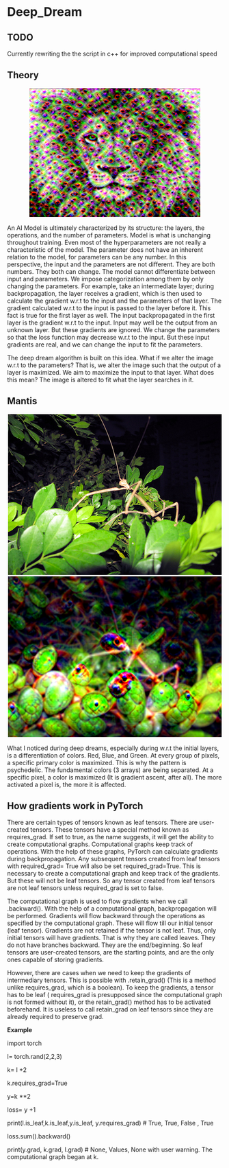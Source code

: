 # Deep_Dream
## TODO
Currently rewriting the the script in c++ for improved computational speed

## Theory
<p align="center">
<img src="https://github.com/JitheshPavan/deep_dream/blob/main/data/modified%20images/lion_output.png" alt="lion_output" width="400" height="300">
</p>
An AI Model is ultimately characterized by its structure: the layers, the operations, and the number of parameters. Model is what is unchanging throughout training. Even most of the hyperparameters are not really a characteristic of the model. The parameter does not have an inherent relation to the model, for parameters can be any number. In this perspective, the input and the parameters are not different. They are both numbers. They both can change. The model cannot differentiate between input and parameters. We impose categorization among them by only changing the parameters. For example, take an intermediate layer; during backpropagation, the layer receives a gradient, which is then used to calculate the gradient w.r.t to the input and the parameters of that layer. The gradient calculated w.r.t to the input is passed to the layer before it. This fact is true for the first layer as well. The input backpropagated in the first layer is the gradient w.r.t to the input. Input may well be the output from an unknown layer. But these gradients are ignored. We change the parameters so that the loss function may decrease w.r.t to the input. But these input gradients are real, and we can change the input to fit the parameters.

The deep dream algorithm is built on this idea. What if we alter the image w.r.t to the parameters? That is, we alter the image such that the output of a layer is maximized. We aim to maximize the input to that layer. What does this mean? The image is altered to fit what the layer searches in it. 

## Mantis
<p align="center">
<img src="https://github.com/JitheshPavan/deep_dream/blob/main/data/mantis.jpeg">
<img src="https://github.com/JitheshPavan/deep_dream/blob/main/data/modified%20images/mantis_lr_0.001_iter_5_pyramratio_1.5_nop_4.png">
</p>
                
What I noticed during deep dreams, especially during w.r.t the initial layers, is a differentiation of colors. Red, Blue, and Green. At every group of pixels, a specific primary color is maximized. This is why the pattern is psychedelic. The fundamental colors (3 arrays) are being separated. At a specific pixel, a color is maximized (It is gradient ascent, after all). The more activated a pixel is, the more it is affected.

## How gradients work in PyTorch
There are certain types of tensors known as leaf tensors. There are user-created tensors. These tensors have a special method known as requires_grad. If set to true, as the name suggests, it will get the ability to create computational graphs. Computational graphs keep track of operations. With the help of these graphs, PyTorch can calculate gradients during backpropagation. Any subsequent tensors created from leaf tensors with required_grad= True will also be set required_grad=True. This is necessary to create a computational graph and keep track of the gradients. But these will not be leaf tensors. So any tensor created from leaf tensors are not leaf tensors unless required_grad is set to false.

The computational graph is used to flow gradients when we call .backward(). With the help of a computational graph, backpropagation will be performed. Gradients will flow backward through the operations as specified by the computational graph. These will flow till our initial tensor (leaf tensor). Gradients are not retained if the tensor is not leaf. Thus, only initial tensors will have gradients. That is why they are called leaves. They do not have branches backward. They are the end/beginning. So leaf tensors are user-created tensors, are the starting points, and are the only ones capable of storing gradients. 
   
However, there are cases when we need to keep the gradients of intermediary tensors. This is possible with .retain_grad() (This is a method unlike requires_grad, which is a boolean). To keep the gradients, a tensor has to be leaf ( requires_grad is presupposed since the computational graph is not formed without it), or the retain_grad() method has to be activated beforehand. It is useless to call retain_grad on leaf tensors since they are already required to preserve grad. 

 **Example**
 
 import torch
 
 l= torch.rand(2,2,3)
 
 k= l +2
 
 k.requires_grad=True
 
 y=k **2 
 
 loss= y +1
 
 print(l.is_leaf,k.is_leaf,y.is_leaf, y.requires_grad) # True, True, False , True
 
 loss.sum().backward()
 
 print(y.grad, k.grad, l.grad) # None, Values, None with user warning. The computational graph began at k. 
